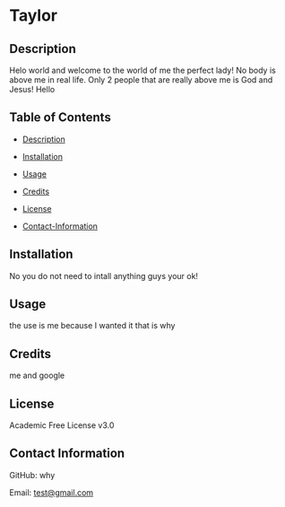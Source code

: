 

# Taylor

## Description
Helo world and welcome to the world of me the perfect lady! No body is above me in real life. Only 2 people that are really above me is God and  Jesus! Hello

## Table of Contents
- [Description](#description)

- [Installation](#Installation)

- [Usage](#Usage)

- [Credits](#Credits)

- [License](#License)

- [Contact-Information](#Contact-Information)

## Installation
No you do not need to intall anything guys your ok!

## Usage
the use is me because I wanted it that is why

## Credits
me and google

## License
Academic Free License v3.0

## Contact Information

GitHub: why

Email: test@gmail.com

